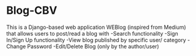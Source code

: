 # Blog-CBV

This is a Django-based web application WEBlog (inspired from Medium) that allows users to post/read a blog with 
    -Search functionality
    -Sign In/Sign Up functionality
    -View blog published by specific user/ category
    -Change Password
    -Edit/Delete Blog (only by the author/user)
    
